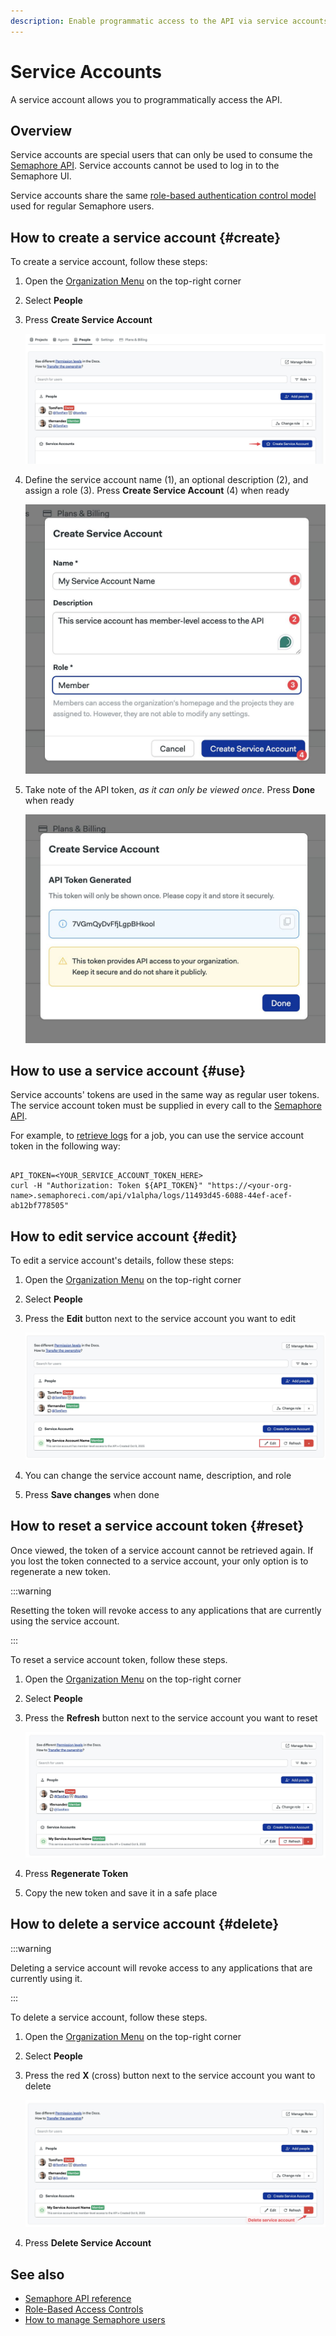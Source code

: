 ```yaml
---
description: Enable programmatic access to the API via service accounts
---
```


# Service Accounts

A service account allows you to programmatically access the API.

## Overview

Service accounts are special users that can only be used to consume the [Semaphore API](../reference/api). Service accounts cannot be used to log in to the Semaphore UI.

Service accounts share the same [role-based authentication control model](./rbac) used for regular Semaphore users.

## How to create a service account {#create}

To create a service account, follow these steps:

<Steps>

1. Open the [Organization Menu](./user-management#people) on the top-right corner
2. Select **People**
3. Press **Create Service Account**

    ![Create service account button](./img/create-service-account.jpg)

4. Define the service account name (1), an optional description (2), and assign a role (3). Press **Create Service Account** (4) when ready

    ![Service account creation modal](./img/create-service-account-modal.jpg)

5. Take note of the API token, *as it can only be viewed once*. Press **Done** when ready

    ![Service account token reveal](./img/service-account-token.jpg)

</Steps>

## How to use a service account {#use}

Service accounts' tokens are used in the same way as regular user tokens. The service account token must be supplied in every call to the [Semaphore API](../reference/api).

For example, to [retrieve logs](../reference/api#get-job-logs) for a job, you can use the service account token in the following way:

```shell

API_TOKEN=<YOUR_SERVICE_ACCOUNT_TOKEN_HERE>
curl -H "Authorization: Token ${API_TOKEN}" "https://<your-org-name>.semaphoreci.com/api/v1alpha/logs/11493d45-6088-44ef-acef-ab12bf778505"
```

## How to edit service account {#edit}

To edit a service account's details, follow these steps:

<Steps>

1. Open the [Organization Menu](./user-management#people) on the top-right corner
2. Select **People**
3. Press the **Edit** button next to the service account you want to edit

    ![Create service account button](./img/edit-service-account.jpg)

4. You can change the service account name, description, and role

5. Press **Save changes** when done

</Steps>

## How to reset a service account token {#reset}

Once viewed, the token of a service account cannot be retrieved again. If you lost the token connected to a service account, your only option is to regenerate a new token.

:::warning

Resetting the token will revoke access to any applications that are currently using the service account.

:::

To reset a service account token, follow these steps.

<Steps>

1. Open the [Organization Menu](./user-management#people) on the top-right corner
2. Select **People**
3. Press the **Refresh** button next to the service account you want to reset

    ![Create service account button](./img/refresh-service-account.jpg)

4. Press **Regenerate Token**

5. Copy the new token and save it in a safe place

</Steps>

## How to delete a service account {#delete}

:::warning

Deleting a service account will revoke access to any applications that are currently using it.

:::

To delete a service account, follow these steps.

<Steps>

1. Open the [Organization Menu](./user-management#people) on the top-right corner
2. Select **People**
3. Press the red **X** (cross) button next to the service account you want to delete

    ![Create service account button](./img/delete-service-account.jpg)

4. Press **Delete Service Account**

</Steps>

## See also

- [Semaphore API reference](../reference/api)
- [Role-Based Access Controls](./rbac)
- [How to manage Semaphore users](./user-management#people)
